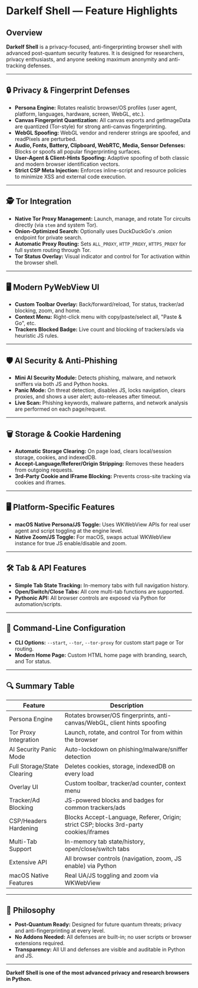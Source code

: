 # Darkelf Shell — Feature Highlights

## Overview

**Darkelf Shell** is a privacy-focused, anti-fingerprinting browser shell with advanced post-quantum security features. It is designed for researchers, privacy enthusiasts, and anyone seeking maximum anonymity and anti-tracking defenses.

---

## 🔒 Privacy & Fingerprint Defenses

- **Persona Engine:** Rotates realistic browser/OS profiles (user agent, platform, languages, hardware, screen, WebGL, etc.).
- **Canvas Fingerprint Quantization:** All canvas exports and getImageData are quantized (Tor-style) for strong anti-canvas fingerprinting.
- **WebGL Spoofing:** WebGL vendor and renderer strings are spoofed, and readPixels are perturbed.
- **Audio, Fonts, Battery, Clipboard, WebRTC, Media, Sensor Defenses:** Blocks or spoofs all popular fingerprinting surfaces.
- **User-Agent & Client-Hints Spoofing:** Adaptive spoofing of both classic and modern browser identification vectors.
- **Strict CSP Meta Injection:** Enforces inline-script and resource policies to minimize XSS and external code execution.

---

## 🕵️ Tor Integration

- **Native Tor Proxy Management:** Launch, manage, and rotate Tor circuits directly (via `stem` and system Tor).
- **Onion-Optimized Search:** Optionally uses DuckDuckGo's .onion endpoint for private search.
- **Automatic Proxy Routing:** Sets `ALL_PROXY`, `HTTP_PROXY`, `HTTPS_PROXY` for full system routing through Tor.
- **Tor Status Overlay:** Visual indicator and control for Tor activation within the browser shell.

---

## 🖥️ Modern PyWebView UI

- **Custom Toolbar Overlay:** Back/forward/reload, Tor status, tracker/ad blocking, zoom, and home.
- **Context Menu:** Right-click menu with copy/paste/select all, "Paste & Go", etc.
- **Trackers Blocked Badge:** Live count and blocking of trackers/ads via heuristic JS rules.

---

## 🛡️ AI Security & Anti-Phishing

- **Mini AI Security Module:** Detects phishing, malware, and network sniffers via both JS and Python hooks.
- **Panic Mode:** On threat detection, disables JS, locks navigation, clears proxies, and shows a user alert; auto-releases after timeout.
- **Live Scan:** Phishing keywords, malware patterns, and network analysis are performed on each page/request.

---

## 🗑️ Storage & Cookie Hardening

- **Automatic Storage Clearing:** On page load, clears local/session storage, cookies, and indexedDB.
- **Accept-Language/Referer/Origin Stripping:** Removes these headers from outgoing requests.
- **3rd-Party Cookie and IFrame Blocking:** Prevents cross-site tracking via cookies and iframes.

---

## 🖥️ Platform-Specific Features

- **macOS Native Persona/JS Toggle:** Uses WKWebView APIs for real user agent and script toggling at the engine level.
- **Native Zoom/JS Toggle:** For macOS, swaps actual WKWebView instance for true JS enable/disable and zoom.

---

## 🛠️ Tab & API Features

- **Simple Tab State Tracking:** In-memory tabs with full navigation history.
- **Open/Switch/Close Tabs:** All core multi-tab functions are supported.
- **Pythonic API:** All browser controls are exposed via Python for automation/scripts.

---

## 🚀 Command-Line Configuration

- **CLI Options:** `--start`, `--tor`, `--tor-proxy` for custom start page or Tor routing.
- **Modern Home Page:** Custom HTML home page with branding, search, and Tor status.

---

## 🔍 Summary Table

| Feature                        | Description                                                                              |
|---------------------------------|------------------------------------------------------------------------------------------|
| Persona Engine                  | Rotates browser/OS fingerprints, anti-canvas/WebGL, client hints spoofing                |
| Tor Proxy Integration           | Launch, rotate, and control Tor from within the browser                                  |
| AI Security Panic Mode          | Auto-lockdown on phishing/malware/sniffer detection                                      |
| Full Storage/State Clearing     | Deletes cookies, storage, indexedDB on every load                                        |
| Overlay UI                      | Custom toolbar, tracker/ad counter, context menu                                         |
| Tracker/Ad Blocking             | JS-powered blocks and badges for common trackers/ads                                     |
| CSP/Headers Hardening           | Blocks Accept-Language, Referer, Origin; strict CSP; blocks 3rd-party cookies/iframes    |
| Multi-Tab Support               | In-memory tab state/history, open/close/switch tabs                                      |
| Extensive API                   | All browser controls (navigation, zoom, JS enable) via Python                            |
| macOS Native Features           | Real UA/JS toggling and zoom via WKWebView                                               |

---

## 🏁 Philosophy

- **Post-Quantum Ready:** Designed for future quantum threats; privacy and anti-fingerprinting at every level.
- **No Addons Needed:** All defenses are built-in; no user scripts or browser extensions required.
- **Transparency:** All UI and defenses are visible and auditable in Python and JS.

---

**Darkelf Shell is one of the most advanced privacy and research browsers in Python.**
